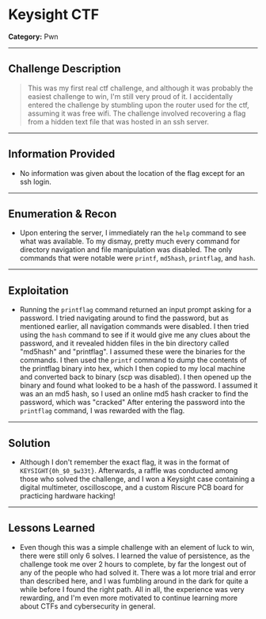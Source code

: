 # Keysight CTF
**Category:** Pwn  

---

## Challenge Description

> This was my first real ctf challenge, and although it was probably the easiest challenge to win, I'm still very proud of it. I accidentally entered the challenge by stumbling upon the router used for the ctf, assuming it was free wifi. The challenge involved recovering a flag from a hidden text file that was hosted in an ssh server.

---

## Information Provided

-  No information was given about the location of the flag except for an ssh login.

---

## Enumeration & Recon

- Upon entering the server, I immediately ran the `help` command to see what was available. To my dismay, pretty much every command for directory navigation and file manipulation was disabled. The only commands that were notable were `printf`, `md5hash`, `printflag`, and `hash`.

---

## Exploitation

- Running the `printflag` command returned an input prompt asking for a password. I tried navigating around to find the password, but as mentioned earlier, all navigation commands were disabled. I then tried using the `hash` command to see if it would give me any clues about the password, and it revealed hidden files in the bin directory called "md5hash" and "printflag". I assumed these were the binaries for the commands. I then used the `printf` command to dump the contents of the printflag binary into hex, which I then copied to my local machine and converted back to binary (scp was disabled). I then opened up the binary and found what looked to be a hash of the password. I assumed it was an an md5 hash, so I used an online md5 hash cracker to find the password, which was "cracked" After entering the password into the `printflag` command, I was rewarded with the flag.

---

## Solution

- Although I don't remember the exact flag, it was in the format of `KEYSIGHT{0h_$0_$w33t}`. Afterwards, a raffle was conducted among those who solved the challenge, and I won a Keysight case containing a digital multimeter, oscilloscope, and a custom Riscure PCB board for practicing hardware hacking!

---

## Lessons Learned

- Even though this was a simple challenge with an element of luck to win, there were still only 6 solves. I learned the value of persistence, as the challenge took me over 2 hours to complete, by far the longest out of any of the people who had solved it. There was a lot more trial and error than described here, and I was fumbling around in the dark for quite a while before I found the right path. All in all, the experience was very rewarding, and I'm even more motivated to continue learning more about CTFs and cybersecurity in general.
